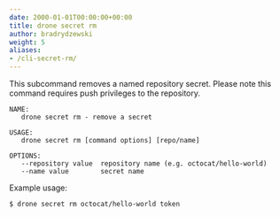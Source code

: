 ```yaml
---
date: 2000-01-01T00:00:00+00:00
title: drone secret rm
author: bradrydzewski
weight: 5
aliases:
- /cli-secret-rm/
---
```


This subcommand removes a named repository secret. Please note this command requires push privileges to the repository.

```
NAME:
   drone secret rm - remove a secret

USAGE:
   drone secret rm [command options] [repo/name]

OPTIONS:
   --repository value  repository name (e.g. octocat/hello-world)
   --name value        secret name
```

Example usage:

```
$ drone secret rm octocat/hello-world token
```